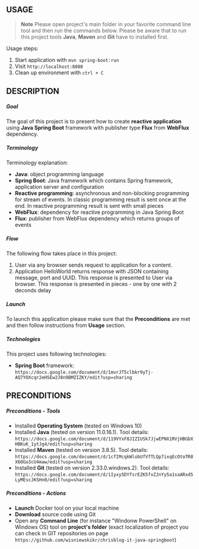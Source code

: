 USAGE
-----

> **Note** Please open project's main folder in your favorite command line tool and then run the commands below. Please be aware that to run this project tools **Java**, **Maven** and **Git** have to installed first. 

Usage steps:
1. Start application with `mvn spring-boot:run`
2. Visit `http://localhost:8080`
3. Clean up environment with `ctrl + C`


DESCRIPTION
-----------

##### Goal
The goal of this project is to present how to create **reactive application** using **Java Spring Boot** framework with publisher type **Flux** from **WebFlux** dependency.

##### Terminology
Terminology explanation:
* **Java**: object programming language
* **Spring Boot**: Java framework which contains Spring framework, application server and configuration
* **Reactive programming**: asynchronous and non-blocking programming for stream of events. In classic programming result is sent once at the end. In reactive programming result is sent with small pieces
* **WebFlux**: dependency for reactive programming in Java Spring Boot
* **Flux**: publisher from WebFlux dependency which returns groups of events

##### Flow
The following flow takes place in this project:
1. User via any browser sends request to application for a content.
1. Application HelloWorld returns response with JSON containing message, port and UUID. This response is presented to User via browser. This response is presented in pieces - one by one with 2 deconds delay

##### Launch
To launch this application please make sure that the **Preconditions** are met and then follow instructions from **Usage** section.

##### Technologies
This project uses following technologies:
* **Spring Boot** framework: `https://docs.google.com/document/d/1mvrJT5clbkr9yTj-AQ7YOXcqr2eHSEw2J8n9BMZIZKY/edit?usp=sharing`


PRECONDITIONS
-------------

##### Preconditions - Tools
* Installed **Operating System** (tested on Windows 10)
* Installed **Java** (tested on version 11.0.16.1). Tool details: `https://docs.google.com/document/d/119VYxF8JIZIUSk7JjwEPNX1RVjHBGbXHBKuK_1ytJg4/edit?usp=sharing`
* Installed **Maven** (tested on version 3.8.5). Tool details: `https://docs.google.com/document/d/1cfIMcqkWlobUfVfTLQp7ixqEcOtoTR8X6OGo3cU4maw/edit?usp=sharing`
* Installed **Git** (tested on version 2.33.0.windows.2). Tool details: `https://docs.google.com/document/d/1Iyxy5DYfsrEZK5fxZJnYy5a1saARxd5LyMEscJKSHn0/edit?usp=sharing`


##### Preconditions - Actions
* **Launch** Docker tool on your local machine
* **Download** source code using Git 
* Open any **Command Line** (for instance "Windonw PowerShell" on Windows OS) tool on **project's folder** (exact localization of project you can check in GIT repositories on page `https://github.com/wisniewskikr/chrisblog-it-java-springboot`)